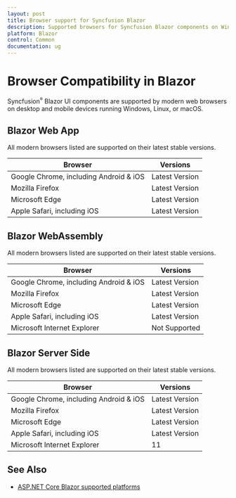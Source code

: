 ```yaml
---
layout: post
title: Browser support for Syncfusion Blazor
description: Supported browsers for Syncfusion Blazor components on Windows, Linux, and macOS for Blazor Server, Web App, and WebAssembly.
platform: Blazor
control: Common
documentation: ug
---
```


# Browser Compatibility in Blazor

Syncfusion<sup style="font-size:70%">&reg;</sup> Blazor UI components are supported by modern web browsers on desktop and mobile devices running Windows, Linux, or macOS.

## Blazor Web App

All modern browsers listed are supported on their latest stable versions.

|    Browser    |    Versions    |
|--------------|---------------|
|    Google Chrome, including Android & iOS    |    Latest Version  |
|    Mozilla Firefox    |    Latest Version  |
|    Microsoft Edge    |    Latest Version  |
|    Apple Safari, including iOS    |    Latest Version  |

## Blazor WebAssembly

All modern browsers listed are supported on their latest stable versions.

|    Browser    |    Versions    |
|--------------|---------------|
|    Google Chrome, including Android & iOS    |    Latest Version  |
|    Mozilla Firefox    |    Latest Version  |
|    Microsoft Edge    |    Latest Version  |
|    Apple Safari, including iOS    |    Latest Version  |
|    Microsoft Internet Explorer    |    Not Supported  |

## Blazor Server Side

All modern browsers listed are supported on their latest stable versions.

|    Browser    |    Versions    |
|--------------|---------------|
|    Google Chrome, including Android & iOS    |    Latest Version  |
|    Mozilla Firefox    |    Latest Version  |
|    Microsoft Edge    |    Latest Version  |
|    Apple Safari, including iOS    |    Latest Version  |
|    Microsoft Internet Explorer    |    11  |

## See Also

* [ASP.NET Core Blazor supported platforms](https://learn.microsoft.com/en-us/aspnet/core/blazor/supported-platforms)
